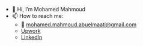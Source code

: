 - 👋 Hi, I’m Mohamed Mahmoud
- 📫 How to reach me: 
  - :email: mohamed.mahmoud.abuelmaati@gmail.com
  - [Upwork](https://www.upwork.com/freelancers/~017890c94c02bac361)
  - [LinkedIn](https://www.linkedin.com/in/m-mahmoud-abuelmaati/)
